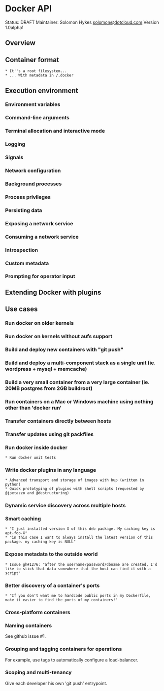 # Docker API

Status: DRAFT
Maintainer: Solomon Hykes <solomon@dotcloud.com>
Version 1.0alpha1


## Overview


## Container format

	* It''s a root filesystem...
	* ... With metadata in /.docker


## Execution environment

### Environment variables

### Command-line arguments

### Terminal allocation and interactive mode

### Logging

### Signals

### Network configuration

### Background processes

### Process privileges

### Persisting data

### Exposing a network service

### Consuming a network service

### Introspection

### Custom metadata

### Prompting for operator input


## Extending Docker with plugins


## Use cases

### Run docker on older kernels

### Run docker on kernels without aufs support

### Build and deploy new containers with "git push"

### Build and deploy a multi-component stack as a single unit (ie. wordpress + mysql + memcache)

### Build a very small container from a very large container (ie. 20MB postgres from 2GB buildroot)

### Run containers on a Mac or Windows machine using nothing other than 'docker run'

### Transfer containers directly between hosts

### Transfer updates using git packfiles

### Run docker inside docker

	* Run docker unit tests

### Write docker plugins in any language

	* Advanced transport and storage of images with bup (written in python)
	* Quick prototyping of plugins with shell scripts (requested by @jpetazzo and @destructuring)

### Dynamic service discovery across multiple hosts

### Smart caching

	* "I just installed version X of this deb package. My caching key is apt-foo-X"
	* "in this case I want to always install the latest version of this package. my caching key is NULL"

### Expose metadata to the outside world

	* Issue gh#1276: "after the username/password/dbname are created, I'd like to stick that data somewhere that the host can find it with a script"


### Better discovery of a container's ports

	* "If you don't want me to hardcode public ports in my Dockerfile, make it easier to find the ports of my containers!"

### Cross-platform containers


### Naming containers

See github issue #1.

### Grouping and tagging containers for operations

For example, use tags to automatically configure a load-balancer.


### Scoping and multi-tenancy

Give each developer his own 'git push' entrypoint.
